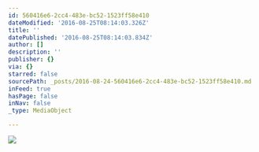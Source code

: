 ```yaml
---
id: 560416e6-2cc4-483e-bc52-1523ff58e410
dateModified: '2016-08-25T08:14:03.326Z'
title: ''
datePublished: '2016-08-25T08:14:03.834Z'
author: []
description: ''
publisher: {}
via: {}
starred: false
sourcePath: _posts/2016-08-24-560416e6-2cc4-483e-bc52-1523ff58e410.md
inFeed: true
hasPage: false
inNav: false
_type: MediaObject

---
```

![](https://the-grid-user-content.s3-us-west-2.amazonaws.com/30679441-354c-45ca-85c1-542a97f2d93a.jpg)